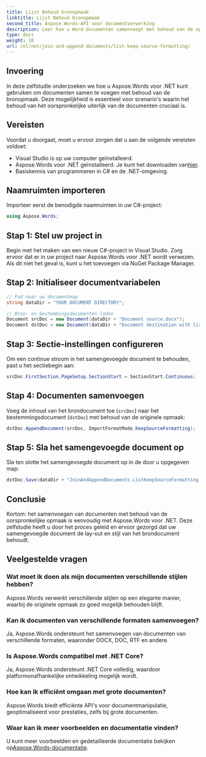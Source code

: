 ```yaml
---
title: Lijst Behoud bronopmaak
linktitle: Lijst Behoud bronopmaak
second_title: Aspose.Words-API voor documentverwerking
description: Leer hoe u Word-documenten samenvoegt met behoud van de opmaak met Aspose.Words voor .NET. Deze zelfstudie biedt stapsgewijze begeleiding voor het naadloos samenvoegen van documenten.
type: docs
weight: 10
url: /nl/net/join-and-append-documents/list-keep-source-formatting/
---
```

## Invoering

In deze zelfstudie onderzoeken we hoe u Aspose.Words voor .NET kunt gebruiken om documenten samen te voegen met behoud van de bronopmaak. Deze mogelijkheid is essentieel voor scenario's waarin het behoud van het oorspronkelijke uiterlijk van de documenten cruciaal is.

## Vereisten

Voordat u doorgaat, moet u ervoor zorgen dat u aan de volgende vereisten voldoet:

- Visual Studio is op uw computer geïnstalleerd.
-  Aspose.Words voor .NET geïnstalleerd. Je kunt het downloaden van[hier](https://releases.aspose.com/words/net/).
- Basiskennis van programmeren in C# en de .NET-omgeving.

## Naamruimten importeren

Importeer eerst de benodigde naamruimten in uw C#-project:

```csharp
using Aspose.Words;
```

## Stap 1: Stel uw project in

Begin met het maken van een nieuw C#-project in Visual Studio. Zorg ervoor dat er in uw project naar Aspose.Words voor .NET wordt verwezen. Als dit niet het geval is, kunt u het toevoegen via NuGet Package Manager.

## Stap 2: Initialiseer documentvariabelen

```csharp
// Pad naar uw documentmap
string dataDir = "YOUR DOCUMENT DIRECTORY";

// Bron- en bestemmingsdocumenten laden
Document srcDoc = new Document(dataDir + "Document source.docx");
Document dstDoc = new Document(dataDir + "Document destination with list.docx");
```

## Stap 3: Sectie-instellingen configureren

Om een continue stroom in het samengevoegde document te behouden, past u het sectiebegin aan:

```csharp
srcDoc.FirstSection.PageSetup.SectionStart = SectionStart.Continuous;
```

## Stap 4: Documenten samenvoegen

Voeg de inhoud van het brondocument toe (`srcDoc`) naar het bestemmingsdocument (`dstDoc`) met behoud van de originele opmaak:

```csharp
dstDoc.AppendDocument(srcDoc, ImportFormatMode.KeepSourceFormatting);
```

## Stap 5: Sla het samengevoegde document op

Sla ten slotte het samengevoegde document op in de door u opgegeven map:

```csharp
dstDoc.Save(dataDir + "JoinAndAppendDocuments.ListKeepSourceFormatting.docx");
```

## Conclusie

Kortom: het samenvoegen van documenten met behoud van de oorspronkelijke opmaak is eenvoudig met Aspose.Words voor .NET. Deze zelfstudie heeft u door het proces geleid en ervoor gezorgd dat uw samengevoegde document de lay-out en stijl van het brondocument behoudt.

## Veelgestelde vragen

### Wat moet ik doen als mijn documenten verschillende stijlen hebben?
Aspose.Words verwerkt verschillende stijlen op een elegante manier, waarbij de originele opmaak zo goed mogelijk behouden blijft.

### Kan ik documenten van verschillende formaten samenvoegen?
Ja, Aspose.Words ondersteunt het samenvoegen van documenten van verschillende formaten, waaronder DOCX, DOC, RTF en andere.

### Is Aspose.Words compatibel met .NET Core?
Ja, Aspose.Words ondersteunt .NET Core volledig, waardoor platformonafhankelijke ontwikkeling mogelijk wordt.

### Hoe kan ik efficiënt omgaan met grote documenten?
Aspose.Words biedt efficiënte API's voor documentmanipulatie, geoptimaliseerd voor prestaties, zelfs bij grote documenten.

### Waar kan ik meer voorbeelden en documentatie vinden?
 U kunt meer voorbeelden en gedetailleerde documentatie bekijken op[Aspose.Words-documentatie](https://reference.aspose.com/words/net/).